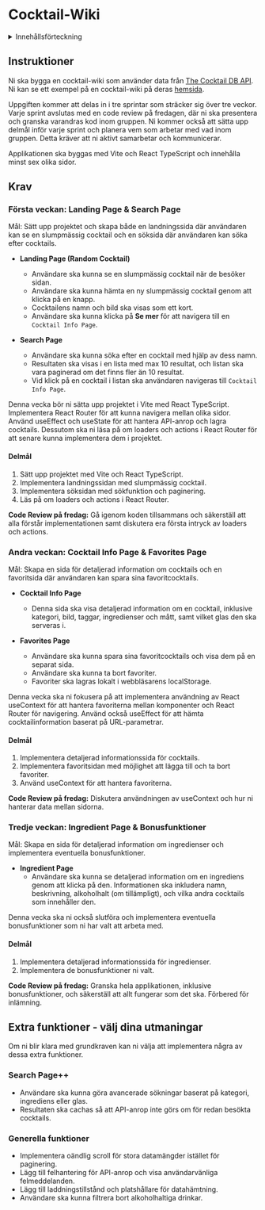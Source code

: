 # Cocktail-Wiki

<details>
  <summary>Innehållsförteckning</summary>

- [Instruktioner](#instruktioner)
- [Krav](#krav)
  - [Första veckan: Landing Page & Search Page](#första-veckan-landing-page--search-page)
  - [Andra veckan: Cocktail Info Page & Favorites Page](#andra-veckan-cocktail-info-page--favorites-page)
  - [Tredje veckan: Ingredient Page & Bonusfunktioner](#tredje-veckan-ingredient-page--bonusfunktioner)
- [Extra funktioner](#extra-funktioner---välj-dina-utmaningar)
  - [Search Page++](#search-page-1)
  - [General features](#general-features)

</details>

## Instruktioner

Ni ska bygga en cocktail-wiki som använder data från [The Cocktail DB API](https://www.thecocktaildb.com/api.php). Ni kan se ett exempel på en cocktail-wiki på deras [hemsida](https://www.thecocktaildb.com/).

Uppgiften kommer att delas in i tre sprintar som sträcker sig över tre veckor. Varje sprint avslutas med en code review på fredagen, där ni ska presentera och granska varandras kod inom gruppen. Ni kommer också att sätta upp delmål inför varje sprint och planera vem som arbetar med vad inom gruppen. Detta kräver att ni aktivt samarbetar och kommunicerar.

Applikationen ska byggas med Vite och React TypeScript och innehålla minst sex olika sidor.

## Krav

### Första veckan: Landing Page & Search Page

Mål: Sätt upp projektet och skapa både en landningssida där användaren kan se en slumpmässig cocktail och en söksida där användaren kan söka efter cocktails.

- **Landing Page (Random Cocktail)**
  - Användare ska kunna se en slumpmässig cocktail när de besöker sidan.
  - Användare ska kunna hämta en ny slumpmässig cocktail genom att klicka på en knapp.
  - Cocktailens namn och bild ska visas som ett kort.
  - Användare ska kunna klicka på **Se mer** för att navigera till en `Cocktail Info Page`.

- **Search Page**
  - Användare ska kunna söka efter en cocktail med hjälp av dess namn.
  - Resultaten ska visas i en lista med max 10 resultat, och listan ska vara paginerad om det finns fler än 10 resultat.
  - Vid klick på en cocktail i listan ska användaren navigeras till `Cocktail Info Page`.

Denna vecka bör ni sätta upp projektet i Vite med React TypeScript. Implementera React Router för att kunna navigera mellan olika sidor. Använd useEffect och useState för att hantera API-anrop och lagra cocktails. Dessutom ska ni läsa på om loaders och actions i React Router för att senare kunna implementera dem i projektet.

#### Delmål

1. Sätt upp projektet med Vite och React TypeScript.
2. Implementera landningssidan med slumpmässig cocktail.
3. Implementera söksidan med sökfunktion och paginering.
4. Läs på om loaders och actions i React Router.

**Code Review på fredag:** Gå igenom koden tillsammans och säkerställ att alla förstår implementationen samt diskutera era första intryck av loaders och actions.

### Andra veckan: Cocktail Info Page & Favorites Page

Mål: Skapa en sida för detaljerad information om cocktails och en favoritsida där användaren kan spara sina favoritcocktails.

- **Cocktail Info Page**
  - Denna sida ska visa detaljerad information om en cocktail, inklusive kategori, bild, taggar, ingredienser och mått, samt vilket glas den ska serveras i.

- **Favorites Page**
  - Användare ska kunna spara sina favoritcocktails och visa dem på en separat sida.
  - Användare ska kunna ta bort favoriter.
  - Favoriter ska lagras lokalt i webbläsarens localStorage.

Denna vecka ska ni fokusera på att implementera användning av React useContext för att hantera favoriterna mellan komponenter och React Router för navigering. Använd också useEffect för att hämta cocktailinformation baserat på URL-parametrar.

#### Delmål

1. Implementera detaljerad informationssida för cocktails.
2. Implementera favoritsidan med möjlighet att lägga till och ta bort favoriter.
3. Använd useContext för att hantera favoriterna.

**Code Review på fredag:** Diskutera användningen av useContext och hur ni hanterar data mellan sidorna.

### Tredje veckan: Ingredient Page & Bonusfunktioner

Mål: Skapa en sida för detaljerad information om ingredienser och implementera eventuella bonusfunktioner.

- **Ingredient Page**
  - Användare ska kunna se detaljerad information om en ingrediens genom att klicka på den. Informationen ska inkludera namn, beskrivning, alkoholhalt (om tillämpligt), och vilka andra cocktails som innehåller den.

Denna vecka ska ni också slutföra och implementera eventuella bonusfunktioner som ni har valt att arbeta med.

#### Delmål

1. Implementera detaljerad informationssida för ingredienser.
2. Implementera de bonusfunktioner ni valt.

**Code Review på fredag:** Granska hela applikationen, inklusive bonusfunktioner, och säkerställ att allt fungerar som det ska. Förbered för inlämning.

## Extra funktioner - välj dina utmaningar

Om ni blir klara med grundkraven kan ni välja att implementera några av dessa extra funktioner.

### Search Page++

- Användare ska kunna göra avancerade sökningar baserat på kategori, ingrediens eller glas.
- Resultaten ska cachas så att API-anrop inte görs om för redan besökta cocktails.

### Generella funktioner

- Implementera oändlig scroll för stora datamängder istället för paginering.
- Lägg till felhantering för API-anrop och visa användarvänliga felmeddelanden.
- Lägg till laddningstillstånd och platshållare för datahämtning.
- Användare ska kunna filtrera bort alkoholhaltiga drinkar.
